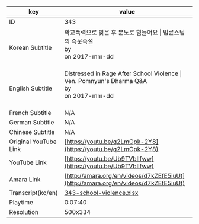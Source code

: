 |  key  |  value  |
|-------|---------|
| ID            | 343 |
| Korean Subtitle | 학교폭력으로 맞은 후 분노로 힘들어요 \| 법륜스님의 즉문즉설<br>by <br>on 2017-mm-dd<br><br>|
| English Subtitle | Distressed in Rage After School Violence \| Ven. Pomnyun's Dharma Q&A<br>by <br>on 2017-mm-dd<br><br>|
| French Subtitle | N/A |
| German Subtitle | N/A |
| Chinese Subtitle | N/A |
| Original YouTube Link  | [https://youtu.be/q2LmOpk-2Y8](https://youtu.be/q2LmOpk-2Y8) |
| YouTube Link  | [https://youtu.be/Ub9TVbIlfww](https://youtu.be/Ub9TVbIlfww) |
| Amara Link    | [http://amara.org/en/videos/d7kZEfE5iuUt](http://amara.org/en/videos/d7kZEfE5iuUt) |
| Transcript(ko/en) | [343-school-violence.xlsx](https://github.com/jungtosociety/dharma-qna/raw/master/sub/343/343-school-violence.xlsx) |
| Playtime | 0:07:40 |
| Resolution | 500x334|
